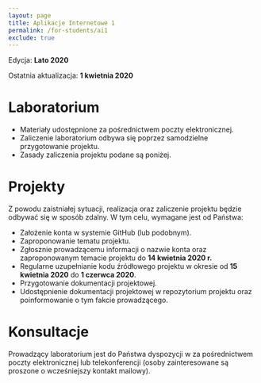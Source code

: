 ```yaml
---
layout: page
title: Aplikacje Internetowe 1
permalink: /for-students/ai1
exclude: true
---
```


Edycja: **Lato 2020**<br>

Ostatnia aktualizacja: **1 kwietnia 2020**

# Laboratorium

* Materiały udostępnione za pośrednictwem poczty elektronicznej.
* Zaliczenie laboratorium odbywa się poprzez samodzielne przygotowanie
  projektu.
* Zasady zaliczenia projektu podane są poniżej.

# Projekty

Z powodu zaistniałej sytuacji, realizacja oraz zaliczenie projektu
będzie odbywać się w sposób zdalny. W tym celu, wymagane jest od
Państwa:

* Założenie konta w systemie GitHub (lub podobnym).
* Zaproponowanie tematu projektu.
* Zgłosznie prowadzącemu informacji o nazwie konta oraz zaproponowanym
  temacie projektu do **14 kwietnia 2020 r.**
* Regularne uzupełnianie kodu źródłowego projektu w okresie od
  **15 kwietnia 2020** do **1 czerwca 2020**.
* Przygotowanie dokumentacji projektowej.
* Udostępnienie dokumentacji projektowej w repozytorium projektu oraz
  poinformowanie o tym fakcie prowadzącego.

# Konsultacje

Prowadzący laboratorium jest do Państwa dyspozycji w za pośrednictwem
poczty elektronicznej lub telekonferencji (osoby zainteresowane są
proszone o wcześniejszy kontakt mailowy).
